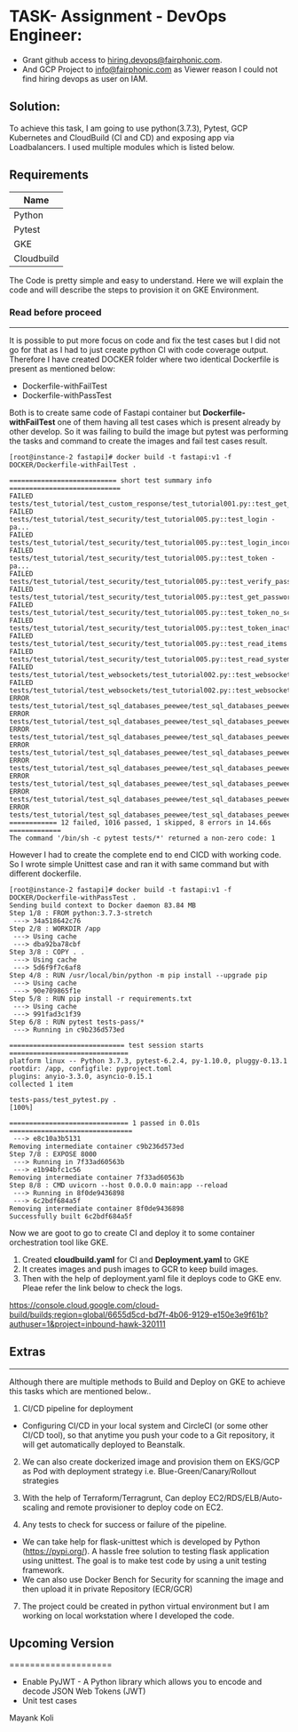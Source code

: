 # TASK- Assignment - DevOps Engineer:
- Grant github access to hiring.devops@fairphonic.com.
- And GCP Project to info@fairphonic.com as Viewer reason I could not find hiring devops as user on IAM.

## Solution: 
To achieve this task, I am going to use python(3.7.3), Pytest, GCP Kubernetes and CloudBuild (CI and CD) and exposing app via Loadbalancers. I used multiple modules which is listed below.

## Requirements

| Name |
|------|
| Python |
| Pytest |
| GKE |
| Cloudbuild |

The Code is pretty simple and easy to understand. Here we will explain the code and will describe the steps to provision it on GKE Environment.

### Read before proceed
--------------------------

It is possible to put more focus on code and fix the test cases but I did not go for that as I had to just create python CI with code coverage output. Therefore I have created DOCKER folder where two identical Dockerfile is present as mentioned below:

- Dockerfile-withFailTest
- Dockerfile-withPassTest

Both is to create same code of Fastapi container but <b>Dockerfile-withFailTest</b> one of them having all test cases which is present already by other develop. So it was failing to build the image but pytest was performing the tasks and command to create the images and fail test cases result. 
```
[root@instance-2 fastapi]# docker build -t fastapi:v1 -f DOCKER/Dockerfile-withFailTest .

=========================== short test summary info ============================
FAILED tests/test_tutorial/test_custom_response/test_tutorial001.py::test_get_custom_response
FAILED tests/test_tutorial/test_security/test_tutorial005.py::test_login - pa...
FAILED tests/test_tutorial/test_security/test_tutorial005.py::test_login_incorrect_password
FAILED tests/test_tutorial/test_security/test_tutorial005.py::test_token - pa...
FAILED tests/test_tutorial/test_security/test_tutorial005.py::test_verify_password
FAILED tests/test_tutorial/test_security/test_tutorial005.py::test_get_password_hash
FAILED tests/test_tutorial/test_security/test_tutorial005.py::test_token_no_scope
FAILED tests/test_tutorial/test_security/test_tutorial005.py::test_token_inactive_user
FAILED tests/test_tutorial/test_security/test_tutorial005.py::test_read_items
FAILED tests/test_tutorial/test_security/test_tutorial005.py::test_read_system_status
FAILED tests/test_tutorial/test_websockets/test_tutorial002.py::test_websocket_no_credentials
FAILED tests/test_tutorial/test_websockets/test_tutorial002.py::test_websocket_invalid_data
ERROR tests/test_tutorial/test_sql_databases_peewee/test_sql_databases_peewee.py::test_openapi_schema
ERROR tests/test_tutorial/test_sql_databases_peewee/test_sql_databases_peewee.py::test_create_user
ERROR tests/test_tutorial/test_sql_databases_peewee/test_sql_databases_peewee.py::test_get_user
ERROR tests/test_tutorial/test_sql_databases_peewee/test_sql_databases_peewee.py::test_inexistent_user
ERROR tests/test_tutorial/test_sql_databases_peewee/test_sql_databases_peewee.py::test_get_users
ERROR tests/test_tutorial/test_sql_databases_peewee/test_sql_databases_peewee.py::test_get_slowusers
ERROR tests/test_tutorial/test_sql_databases_peewee/test_sql_databases_peewee.py::test_create_item
ERROR tests/test_tutorial/test_sql_databases_peewee/test_sql_databases_peewee.py::test_read_items
============ 12 failed, 1016 passed, 1 skipped, 8 errors in 14.66s =============
The command '/bin/sh -c pytest tests/*' returned a non-zero code: 1
```

However I had to create the complete end to end CICD with working code. So I wrote simple Unittest case and ran it with same command but with different dockerfile.

```
[root@instance-2 fastapi]# docker build -t fastapi:v1 -f DOCKER/Dockerfile-withPassTest .
Sending build context to Docker daemon 83.84 MB
Step 1/8 : FROM python:3.7.3-stretch
 ---> 34a518642c76
Step 2/8 : WORKDIR /app
 ---> Using cache
 ---> dba92ba78cbf
Step 3/8 : COPY . .
 ---> Using cache
 ---> 5d6f9f7c6af8
Step 4/8 : RUN /usr/local/bin/python -m pip install --upgrade pip
 ---> Using cache
 ---> 90e709865f1e
Step 5/8 : RUN pip install -r requirements.txt
 ---> Using cache
 ---> 991fad3c1f39
Step 6/8 : RUN pytest tests-pass/*
 ---> Running in c9b236d573ed

============================= test session starts ==============================
platform linux -- Python 3.7.3, pytest-6.2.4, py-1.10.0, pluggy-0.13.1
rootdir: /app, configfile: pyproject.toml
plugins: anyio-3.3.0, asyncio-0.15.1
collected 1 item

tests-pass/test_pytest.py .                                              [100%]

============================== 1 passed in 0.01s ===============================
 ---> e8c10a3b5131
Removing intermediate container c9b236d573ed
Step 7/8 : EXPOSE 8000
 ---> Running in 7f33ad60563b
 ---> e1b94bfc1c56
Removing intermediate container 7f33ad60563b
Step 8/8 : CMD uvicorn --host 0.0.0.0 main:app --reload
 ---> Running in 8f0de9436898
 ---> 6c2bdf684a5f
Removing intermediate container 8f0de9436898
Successfully built 6c2bdf684a5f
```

Now we are goot to go to create CI and deploy it to some container orchestration tool like GKE. 

1. Created <b>cloudbuild.yaml</b> for CI and <b>Deployment.yaml</b> to GKE
2. It creates images and push images to GCR to keep build images.
3. Then with the help of deployment.yaml file it deploys code to GKE env. Pleae refer the link below to check the logs.

https://console.cloud.google.com/cloud-build/builds;region=global/6655d5cd-bd7f-4b06-9129-e150e3e9f61b?authuser=1&project=inbound-hawk-320111



## Extras
---------

Although there are multiple methods to Build and Deploy on GKE to achieve this tasks which are mentioned below..

1. CI/CD pipeline for deployment
- Configuring CI/CD in your local system and CircleCI (or some other CI/CD tool), so that anytime you push your code to a Git repository, it will get automatically deployed to Beanstalk.

2. We can also create dockerized image and provision them on EKS/GCP as Pod with deployment strategy i.e. Blue-Green/Canary/Rollout strategies 

3. With the help of Terraform/Terragrunt, Can deploy EC2/RDS/ELB/Auto-scaling and remote provisioner to deploy code on EC2.

4. Any tests to check for success or failure of the pipeline.
- We can take help for flask-unittest which is developed by Python (https://pypi.org/). A hassle free solution to testing flask application using unittest. The goal is to make test code by using a unit testing framework.
- We can also use Docker Bench for Security for scanning the image and then upload it in private Repository (ECR/GCR)

7. The project could be created in python virtual environment but I am working on local workstation where I developed the code. 


## Upcoming Version
====================
- Enable PyJWT - A Python library which allows you to encode and decode JSON Web Tokens (JWT)
- Unit test cases



Mayank Koli
